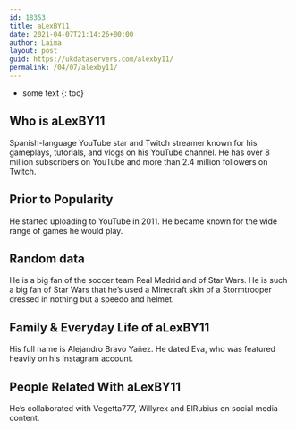 ```yaml
---
id: 18353
title: aLexBY11
date: 2021-04-07T21:14:26+00:00
author: Laima
layout: post
guid: https://ukdataservers.com/alexby11/
permalink: /04/07/alexby11/
---
```


* some text
{: toc}


## Who is aLexBY11
                  
                  
                  
Spanish-language YouTube star and Twitch streamer known for his gameplays, tutorials, and vlogs on his YouTube channel. He has over 8 million subscribers on YouTube and more than 2.4 million followers on Twitch.
                  
              
            
              
            
                
                
                
## Prior to Popularity
                  
                  
                  
He started uploading to YouTube in 2011. He became known for the wide range of games he would play.
                  
              
            
              
            
                
                
                
## Random data
                  
                  
                  
He is a big fan of the soccer team Real Madrid and of Star Wars. He is such a big fan of Star Wars that he&#8217;s used a Minecraft skin of a Stormtrooper dressed in nothing but a speedo and helmet.
                  
              
            
              
            
                
                
                
## Family & Everyday Life of aLexBY11
                  
                  
                  
His full name is Alejandro Bravo Yañez. He dated Eva, who was featured heavily on his Instagram account.
                  
              
            
              
            
                
                
                
## People Related With aLexBY11
                  
                  
                  
He&#8217;s collaborated with Vegetta777, Willyrex and ElRubius on social media content.
                  
              
            
              
            
                
              
            
              
              
            
            
              
            
          
          
          